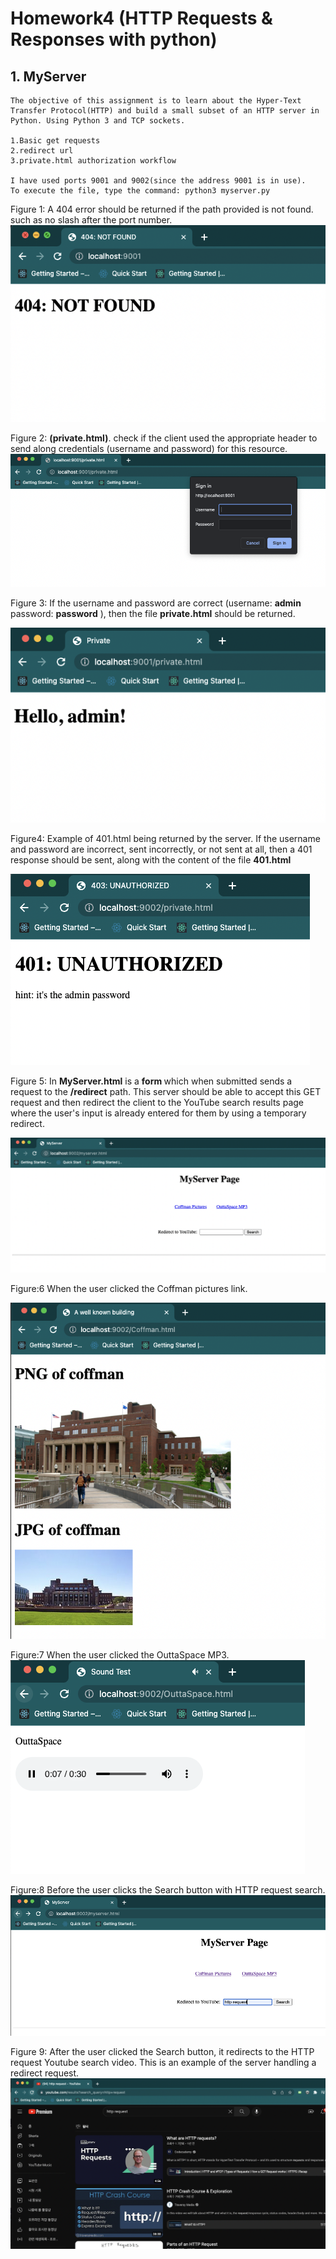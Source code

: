 # Homework4 (HTTP Requests & Responses with python)

## 1. MyServer
    The objective of this assignment is to learn about the Hyper-Text Transfer Protocol(HTTP) and build a small subset of an HTTP server in Python. Using Python 3 and TCP sockets.

    1.Basic get requests
    2.redirect url
    3.private.html authorization workflow

    I have used ports 9001 and 9002(since the address 9001 is in use). 
    To execute the file, type the command: python3 myserver.py 

Figure 1: A 404 error should be returned if the path provided is not found.
such as no slash after the port number.
<img src = "resources/screenshot/404.png">

Figure 2: <b>(private.html)</b>. check if the client used the appropriate header to send along credentials (username and password) for this resource.
<img src = "resources/screenshot/SignIn.png">

Figure 3: If the username and password are correct (username: <b>admin</b> password: <b>password</b> ), then the file <b>private.html</b> should be returned.

<img src = "resources/screenshot/Hello.png">

Figure4: Example of 401.html being returned by the server. If the username and password are incorrect, sent incorrectly, or not sent at all, then a 401 response should be sent, along with the content of the file <b>401.html</b>


<img src = "resources/screenshot/401.png">

Figure 5: In <b>MyServer.html</b> is a <b>form </b> which when submitted sends a request to the <b>/redirect</b> path. This server should be able to accept this GET request and then redirect the client to the YouTube search results page where the user's input is already entered for them by using a temporary redirect.


<img src = "resources/screenshot/MyServerPage.png">

Figure:6 When the user clicked the Coffman pictures link.

<img src = "resources/screenshot/coffman.png">

Figure:7 When the user clicked the OuttaSpace MP3.
<img src = "resources/screenshot/OuttaSpace.png">

Figure:8 Before the user clicks the Search button with HTTP request search.
<img src = "resources/screenshot/Beforehttprequest.png">

Figure 9: After the user clicked the Search button, it redirects to the HTTP request Youtube search video. This is an example of the server handling a redirect request.
<img src = "resources/screenshot/Afterhttprequest.png">
